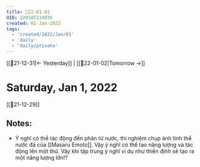 ```yaml
---
title: 📝22-01-01
UID: 220101114935
created: 01-Jan-2022
tags:
  - 'created/2022/Jan/01'
  - 'daily'
  - 'daily/private'
---
```

[[📝21-12-31|<- Yesterday]] | [[📝22-01-02|Tomorrow ->]]
# Saturday, Jan 1, 2022
[[📝21-12-29]]
## Notes:
- Ý nghĩ có thể tác động đến phân tử nước, thí nghiệm chụp ảnh tinh thể nước đá của [[Masaru Emoto]]. Vậy ý nghĩ có thể tạo năng lượng và tác động lên một thứ. Vậy khi tập trung ý nghĩ ví dụ như thiền định sẽ tạo ra một năng lượng lớn!?

